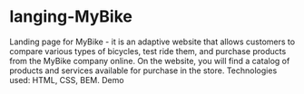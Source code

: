 # langing-MyBike 
Landing page for MyBike - it is an adaptive website that allows customers to compare various types of bicycles, test ride them, and purchase products from the MyBike company online.
On the website, you will find a catalog of products and services available for purchase in the store.
Technologies used: HTML, CSS, BEM.
Demo 
